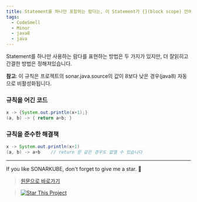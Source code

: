 ```yaml
---
title: Statement를 하나만 포함하는 람다는, 이 Statement가 {}(block scope) 안에 있어선 안됩니다.
tags:
  - CodeSmell
  - Minor
  - java8
  - java
---
```


Statement를 하나만 사용하는 람다를 표현하는 방법은 두 가지가 있지만, 더 잘읽히고 간결한 방법은 정해져있습니다.

**참고**: 이 규칙은 프로젝트의 sonar.java.source의 값이 8보다 낮은 경우(java8) 자동으로 비활성화됩니다.

### 규칙을 어긴 코드

```java
x -> {System.out.println(x+1);}
(a, b) -> { return a+b; }
```

### 규칙을 준수한 해결책

```java
x -> System.out.println(x+1)
(a, b) -> a+b    // return 문 같은 경우도 없앨 수 있습니다
```

---

If you like SONARKUBE, don't forget to give me a star. :star2:

> [원문으로 바로가기](https://rules.sonarsource.com/java/tag/java8/RSPEC-4738)

> [![Star This Project](https://img.shields.io/github/stars/kantabile/sonarkube.svg?label=Stars&style=social)](https://github.com/kantabile/sonarkube)
